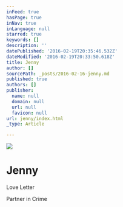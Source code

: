 ```yaml
---
inFeed: true
hasPage: true
inNav: true
inLanguage: null
starred: true
keywords: []
description: ''
datePublished: '2016-02-19T20:35:46.532Z'
dateModified: '2016-02-19T20:33:50.618Z'
title: Jenny
author: []
sourcePath: _posts/2016-02-16-jenny.md
published: true
authors: []
publisher:
  name: null
  domain: null
  url: null
  favicon: null
url: jenny/index.html
_type: Article

---
```

![](https://the-grid-user-content.s3-us-west-2.amazonaws.com/5d014b09-ad37-4aad-8e5a-0638d8c0af1e.jpg)

# Jenny

Love Letter

Partner in Crime